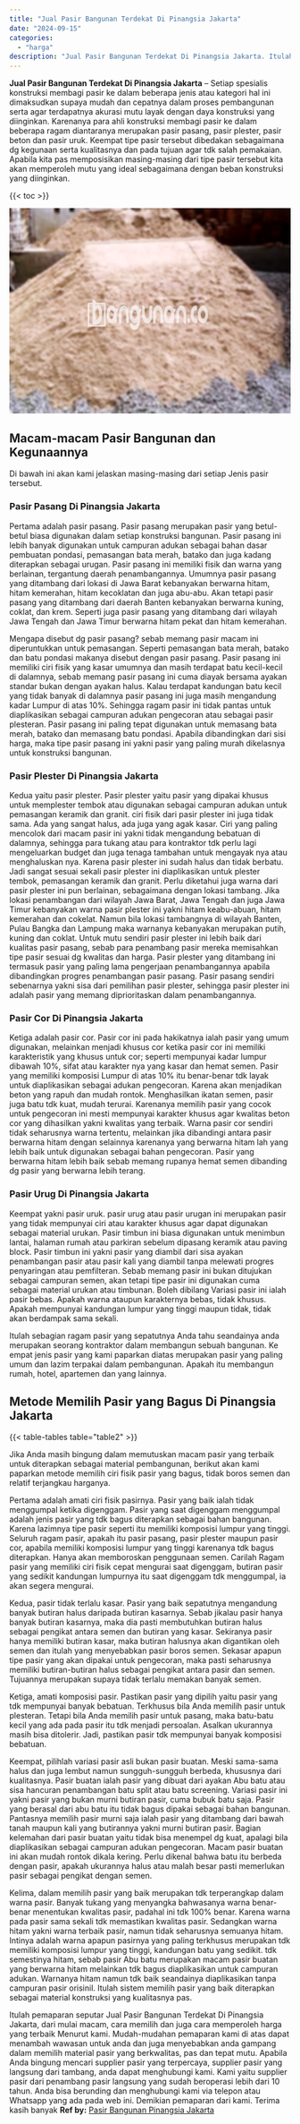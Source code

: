 ```yaml
---
title: "Jual Pasir Bangunan Terdekat Di Pinangsia Jakarta"
date: "2024-09-15"
categories: 
  - "harga"
description: "Jual Pasir Bangunan Terdekat Di Pinangsia Jakarta. Itulah pemaparan seputar Jual Pasir Bangunan Terdekat Di Pinangsia Jakarta, dari mulai macam, cara memilih..."
---
```


**Jual Pasir Bangunan Terdekat Di Pinangsia Jakarta** – Setiap spesialis konstruksi membagi pasir ke dalam beberapa jenis atau kategori hal ini dimaksudkan supaya mudah dan cepatnya dalam proses pembangunan serta agar terdapatnya akurasi mutu layak dengan daya konstruksi yang diinginkan. Karenanya para ahli konstruksi membagi pasir ke dalam beberapa ragam diantaranya merupakan pasir pasang, pasir plester, pasir beton dan pasir uruk. Keempat tipe pasir tersebut dibedakan sebagaimana dg kegunaan serta kualitasnya dan pada tujuan agar tdk salah pemakaian. Apabila kita pas memposisikan masing-masing dari tipe pasir tersebut kita akan memperoleh mutu yang ideal sebagaimana dengan beban konstruksi yang diinginkan.

{{< toc >}}

![Jual Pasir Bangunan Terdekat Di Pinangsia Jakarta](/images/jual-pasir-bangunan-37.png)

## Macam-macam Pasir Bangunan dan Kegunaannya

Di bawah ini akan kami jelaskan masing-masing dari setiap Jenis pasir tersebut.

### Pasir Pasang Di Pinangsia Jakarta

Pertama adalah pasir pasang. Pasir pasang merupakan pasir yang betul-betul biasa digunakan dalam setiap konstruksi bangunan. Pasir pasang ini lebih banyak digunakan untuk campuran adukan sebagai bahan dasar pembuatan pondasi, pemasangan bata merah, batako dan juga kadang diterapkan sebagai urugan. Pasir pasang ini memiliki fisik dan warna yang berlainan, tergantung daerah penambangannya. Umumnya pasir pasang yang ditambang dari lokasi di Jawa Barat kebanyakan berwarna hitam, hitam kemerahan, hitam kecoklatan dan juga abu-abu. Akan tetapi pasir pasang yang ditambang dari daerah Banten kebanyakan berwarna kuning, coklat, dan krem. Seperti juga pasir pasang yang ditambang dari wilayah Jawa Tengah dan Jawa Timur berwarna hitam pekat dan hitam kemerahan.

Mengapa disebut dg pasir pasang? sebab memang pasir macam ini diperuntukkan untuk pemasangan. Seperti pemasangan bata merah, batako dan batu pondasi makanya disebut dengan pasir pasang. Pasir pasang ini memiliki ciri fisik yang kasar umumnya dan masih terdapat batu kecil-kecil di dalamnya, sebab memang pasir pasang ini cuma diayak bersama ayakan standar bukan dengan ayakan halus. Kalau terdapat kandungan batu kecil yang tidak banyak di dalamnya pasir pasang ini juga masih mengandung kadar Lumpur di atas 10%. Sehingga ragam pasir ini tidak pantas untuk diaplikasikan sebagai campuran adukan pengecoran atau sebagai pasir plesteran. Pasir pasang ini paling tepat digunakan untuk memasang bata merah, batako dan memasang batu pondasi. Apabila dibandingkan dari sisi harga, maka tipe pasir pasang ini yakni pasir yang paling murah dikelasnya untuk konstruksi bangunan.

### Pasir Plester Di Pinangsia Jakarta

Kedua yaitu pasir plester. Pasir plester yaitu pasir yang dipakai khusus untuk memplester tembok atau digunakan sebagai campuran adukan untuk pemasangan keramik dan granit. ciri fisik dari pasir plester ini juga tidak sama. Ada yang sangat halus, ada juga yang agak kasar. Ciri yang paling mencolok dari macam pasir ini yakni tidak mengandung bebatuan di dalamnya, sehingga para tukang atau para kontraktor tdk perlu lagi mengeluarkan budget dan juga tenaga tambahan untuk mengayak nya atau menghaluskan nya. Karena pasir plester ini sudah halus dan tidak berbatu. Jadi sangat sesuai sekali pasir plester ini diaplikasikan untuk plester tembok, pemasangan keramik dan granit. Perlu diketahui juga warna dari pasir plester ini pun berlainan, sebagaimana dengan lokasi tambang. Jika lokasi penambangan dari wilayah Jawa Barat, Jawa Tengah dan juga Jawa Timur kebanyakan warna pasir plester ini yakni hitam keabu-abuan, hitam kemerahan dan cokelat. Namun bila lokasi tambangnya di wilayah Banten, Pulau Bangka dan Lampung maka warnanya kebanyakan merupakan putih, kuning dan coklat. Untuk mutu sendiri pasir plester ini lebih baik dari kualitas pasir pasang, sebab para penambang pasir mereka memisahkan tipe pasir sesuai dg kwalitas dan harga. Pasir plester yang ditambang ini termasuk pasir yang paling lama pengerjaan penambangannya apabila dibandingkan progres penambangan pasir pasang. Pasir pasang sendiri sebenarnya yakni sisa dari pemilihan pasir plester, sehingga pasir plester ini adalah pasir yang memang diprioritaskan dalam penambangannya.

### Pasir Cor Di Pinangsia Jakarta

Ketiga adalah pasir cor. Pasir cor ini pada hakikatnya ialah pasir yang umum digunakan, melainkan menjadi khusus cor ketika pasir cor ini memiliki karakteristik yang khusus untuk cor; seperti mempunyai kadar lumpur dibawah 10%, sifat atau karakter nya yang kasar dan hemat semen. Pasir yang memiliki komposisi Lumpur di atas 10% itu benar-benar tdk layak untuk diaplikasikan sebagai adukan pengecoran. Karena akan menjadikan beton yang rapuh dan mudah rontok. Menghasilkan ikatan semen, pasir juga batu tdk kuat, mudah terurai. Karenanya memilih pasir yang cocok untuk pengecoran ini mesti mempunyai karakter khusus agar kwalitas beton cor yang dihasilkan yakni kwalitas yang terbaik. Warna pasir cor sendiri tidak seharusnya warna tertentu, melainkan jika dibandingi antara pasir berwarna hitam dengan selainnya karenanya yang berwarna hitam lah yang lebih baik untuk digunakan sebagai bahan pengecoran. Pasir yang berwarna hitam lebih baik sebab memang rupanya hemat semen dibanding dg pasir yang berwarna lebih terang.

### Pasir Urug Di Pinangsia Jakarta

Keempat yakni pasir uruk. pasir urug atau pasir urugan ini merupakan pasir yang tidak mempunyai ciri atau karakter khusus agar dapat digunakan sebagai material urukan. Pasir timbun ini biasa digunakan untuk menimbun lantai, halaman rumah atau parkiran sebelum dipasang keramik atau paving block. Pasir timbun ini yakni pasir yang diambil dari sisa ayakan penambangan pasir atau pasir kali yang diambil tanpa melewati progres penyaringan atau pemfilteran. Sebab memang pasir ini bukan ditujukan sebagai campuran semen, akan tetapi tipe pasir ini digunakan cuma sebagai material urukan atau timbunan. Boleh dibilang Variasi pasir ini ialah pasir bebas. Apakah warna ataupun karakternya bebas, tidak khusus. Apakah mempunyai kandungan lumpur yang tinggi maupun tidak, tidak akan berdampak sama sekali.

Itulah sebagian ragam pasir yang sepatutnya Anda tahu seandainya anda merupakan seorang kontraktor dalam membangun sebuah bangunan. Ke empat jenis pasir yang kami paparkan diatas merupakan pasir yang paling umum dan lazim terpakai dalam pembangunan. Apakah itu membangun rumah, hotel, apartemen dan yang lainnya.

## Metode Memilih Pasir yang Bagus Di Pinangsia Jakarta

{{< table-tables table="table2" >}}

Jika Anda masih bingung dalam memutuskan macam pasir yang terbaik untuk diterapkan sebagai material pembangunan, berikut akan kami paparkan metode memilih ciri fisik pasir yang bagus, tidak boros semen dan relatif terjangkau harganya.

Pertama adalah amati ciri fisik pasirnya. Pasir yang baik ialah tidak menggumpal ketika digenggam. Pasir yang saat digenggam menggumpal adalah jenis pasir yang tdk bagus diterapkan sebagai bahan bangunan. Karena lazimnya tipe pasir seperti itu memiliki komposisi lumpur yang tinggi. Seluruh ragam pasir, apakah itu pasir pasang, pasir plester maupun pasir cor, apabila memiliki komposisi lumpur yang tinggi karenanya tdk bagus diterapkan. Hanya akan memboroskan penggunaan semen. Carilah Ragam pasir yang memiliki ciri fisik cepat mengurai saat digenggam, butiran pasir yang sedikit kandungan lumpurnya itu saat digenggam tdk menggumpal, ia akan segera mengurai.

Kedua, pasir tidak terlalu kasar. Pasir yang baik sepatutnya mengandung banyak butiran halus daripada butiran kasarnya. Sebab jikalau pasir hanya banyak butiran kasarnya, maka dia pasti membutuhkan butiran halus sebagai pengikat antara semen dan butiran yang kasar. Sekiranya pasir hanya memiliki butiran kasar, maka butiran halusnya akan digantikan oleh semen dan itulah yang menyebabkan pasir boros semen. Sekasar apapun tipe pasir yang akan dipakai untuk pengecoran, maka pasti seharusnya memiliki butiran-butiran halus sebagai pengikat antara pasir dan semen. Tujuannya merupakan supaya tidak terlalu memakan banyak semen.

Ketiga, amati komposisi pasir. Pastikan pasir yang dipilih yaitu pasir yang tdk mempunyai banyak bebatuan. Terkhusus bila Anda memilih pasir untuk plesteran. Tetapi bila Anda memilih pasir untuk pasang, maka batu-batu kecil yang ada pada pasir itu tdk menjadi persoalan. Asalkan ukurannya masih bisa ditolerir. Jadi, pastikan pasir tdk mempunyai banyak komposisi bebatuan.

Keempat, pilihlah variasi pasir asli bukan pasir buatan. Meski sama-sama halus dan juga lembut namun sungguh-sungguh berbeda, khususnya dari kualitasnya. Pasir buatan ialah pasir yang dibuat dari ayakan Abu batu atau sisa hancuran penambangan batu split atau batu screening. Variasi pasir ini yakni pasir yang bukan murni butiran pasir, cuma bubuk batu saja. Pasir yang berasal dari abu batu itu tidak bagus dipakai sebagai bahan bangunan. Pantasnya memilih pasir murni saja ialah pasir yang ditambang dari bawah tanah maupun kali yang butirannya yakni murni butiran pasir. Bagian kelemahan dari pasir buatan yaitu tidak bisa menempel dg kuat, apalagi bila diaplikasikan sebagai campuran adukan pengecoran. Macam pasir buatan ini akan mudah rontok dikala kering. Perlu dikenal bahwa batu itu berbeda dengan pasir, apakah ukurannya halus atau malah besar pasti memerlukan pasir sebagai pengikat dengan semen.

Kelima, dalam memilih pasir yang baik merupakan tdk terperangkap dalam warna pasir. Banyak tukang yang menyangka bahwasanya warna benar-benar menentukan kwalitas pasir, padahal ini tdk 100% benar. Karena warna pada pasir sama sekali tdk memastikan kwalitas pasir. Sedangkan warna hitam yakni warna terbaik pasir, namun tidak seharusnya semuanya hitam. Intinya adalah warna apapun pasirnya yang paling terkhusus merupakan tdk memiliki komposisi lumpur yang tinggi, kandungan batu yang sedikit. tdk semestinya hitam, sebab pasir Abu batu merupakan macam pasir buatan yang berwarna hitam melainkan tdk bagus diaplikasikan untuk campuran adukan. Warnanya hitam namun tdk baik seandainya diaplikasikan tanpa campuran pasir orisinil. Itulah sistem memilih pasir yang baik diterapkan sebagai material konstruksi yang kualitasnya pas.

Itulah pemaparan seputar Jual Pasir Bangunan Terdekat Di Pinangsia Jakarta, dari mulai macam, cara memilih dan juga cara memperoleh harga yang terbaik Menurut kami. Mudah-mudahan pemaparan kami di atas dapat menambah wawasan untuk anda dan juga menyebabkan anda gampang dalam memilih material pasir yang berkwalitas, pas dan tepat mutu. Apabila Anda bingung mencari supplier pasir yang terpercaya, supplier pasir yang langsung dari tambang, anda dapat menghubungi kami. Kami yaitu supplier pasir dari penambang pasir langsung yang sudah beroperasi lebih dari 10 tahun. Anda bisa berunding dan menghubungi kami via telepon atau Whatsapp yang ada pada web ini. Demikian pemaparan dari kami. Terima kasih banyak
**Ref by:** [Pasir Bangunan Pinangsia Jakarta](https://id.wikipedia.org/wiki/Pasir)
